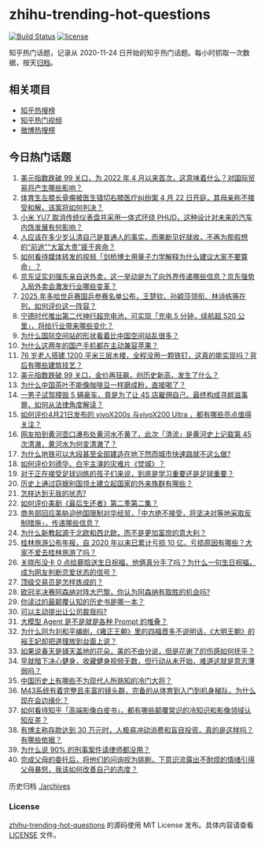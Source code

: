 # zhihu-trending-hot-questions

[![Build Status](https://github.com/justjavac/zhihu-trending-hot-questions/workflows/ci/badge.svg?branch=master)](https://github.com/justjavac/zhihu-trending-hot-questions/actions)
[![license](https://img.shields.io/github/license/justjavac/zhihu-trending-hot-questions)](https://github.com/justjavac/zhihu-trending-hot-questions/blob/master/LICENSE)

知乎热门话题，记录从 2020-11-24
日开始的知乎热门话题。每小时抓取一次数据，按天[归档](./archives)。

## 相关项目

- [知乎热搜榜](https://github.com/justjavac/zhihu-trending-top-search)
- [知乎热门视频](https://github.com/justjavac/zhihu-trending-hot-video)
- [微博热搜榜](https://github.com/justjavac/weibo-trending-hot-search)

## 今日热门话题

<!-- BEGIN -->
<!-- 最后更新时间 Tue Apr 22 2025 02:33:25 GMT+0800 (China Standard Time) -->

1. [美元指数跌破 99 关口，为 2022 年 4 月以来首次，这意味着什么？对国际贸易将产生哪些影响？](https://www.zhihu.com/question/1897605848336954400)
1. [体育生左膝长骨瘤被医生错切右膝医疗纠纷案 4 月 22 日开庭，其母亲称不接受和解，该案将如何判决？](https://www.zhihu.com/question/1897349214100480500)
1. [小米 YU7 取消传统仪表盘并采用一体式环绕 PHUD，这种设计对未来的汽车内饰发展有何影响？](https://www.zhihu.com/question/1896500745999737900)
1. [人应该在多少岁认清自己是普通人的事实，而果断见好就收，不再为那假想的“前途”“大富大贵”疲于奔命？](https://www.zhihu.com/question/1896541632217719300)
1. [如何看待媒体转发的视频「剑桥博士用量子力学解释为什么建议大家不要算命」？](https://www.zhihu.com/question/1896659520786257000)
1. [京东证实刘强东亲自送外卖，这一举动是为了向外界传递哪些信息？京东强势入局外卖会激发行业哪些变革？](https://www.zhihu.com/question/1897746808920307000)
1. [2025 年多哈世乒赛国乒参赛名单公布，王楚钦、孙颖莎领衔、林诗栋等在列，如何评价这一阵容？](https://www.zhihu.com/question/1897768585167856600)
1. [宁德时代推出第二代神行超充电池，可实现「充电 5 分钟，续航超 520 公里」，将给行业带来哪些变化？](https://www.zhihu.com/question/1897674344219529700)
1. [为什么国际空间站的形状看着比中国空间站乱很多？](https://www.zhihu.com/question/1897004174085973200)
1. [为什么这两年的国产手机都在主动兼容苹果？](https://www.zhihu.com/question/1897598598134355000)
1. [76 岁老人搭建 1200 平米三层木楼，全程没用一颗铁钉，这真的能实现吗？背后有哪些建筑技艺？](https://www.zhihu.com/question/1897347242664358700)
1. [美元指数跌破 99 关口，金价再狂飙，创历史新高，发生了什么？](https://www.zhihu.com/question/1897608826661872000)
1. [为什么中国茶叶不能像咖啡豆一样磨成粉，直接喝了？](https://www.zhihu.com/question/1895171499788304400)
1. [一男子试驾撞毁 5 辆豪车，竟是为了让 4S 店雇佣自己，最终构成寻衅滋事罪，如何从法律角度解读？](https://www.zhihu.com/question/1897353432836318000)
1. [如何评价4月21日发布的 vivoX200s 与vivoX200 Ultra ，都有哪些亮点值得关注？](https://www.zhihu.com/question/1897598422015533300)
1. [网友拍到黄河壶口瀑布处黄河水不黄了，此次「清流」是黄河史上记载第 45 次清澈，黄河水为何变清澈了？](https://www.zhihu.com/question/1896883591805367600)
1. [为什么地铁可以大段甚至全部建造在地下然而城市快速路就不这么做?](https://www.zhihu.com/question/466038688)
1. [如何评价刘德华、白宇主演的灾难片《焚城》？](https://www.zhihu.com/question/2373223688)
1. [对于正在接受足球训练的孩子们来说，到底是学习重要还是足球重要？](https://www.zhihu.com/question/1891960374623991600)
1. [历史上通过窃据别国领土建立起国家的外来族群有哪些？](https://www.zhihu.com/question/661532560)
1. [怎样达到无我的状态?](https://www.zhihu.com/question/5132669461)
1. [如何评价美剧《最后生还者》第二季第二集？](https://www.zhihu.com/question/1897638135854260700)
1. [商务部回应美胁迫他国限制对华经贸，「中方绝不接受，将坚决对等地采取反制措施」，传递哪些信息？](https://www.zhihu.com/question/1897575818252759300)
1. [为什么新教起源于北欧和西北欧，而不是更加富庶的意大利？](https://www.zhihu.com/question/621991284)
1. [桂林旅游公布年报，自 2020 年以来已累计亏损 10 亿，亏损原因有哪些？大家不爱去桂林旅游了吗？](https://www.zhihu.com/question/1897359892001551000)
1. [关晓彤没卡 0 点给鹿晗送生日祝福，他俩真分手了吗？为什么一句生日祝福，成为网友判断恋爱状态的信号？](https://www.zhihu.com/question/1897237552915773400)
1. [顶级交易员是怎样炼成的？](https://www.zhihu.com/question/399717101)
1. [欧冠半决赛阿森纳对阵大巴黎，你认为阿森纳有取胜的机会吗?](https://www.zhihu.com/question/1896511193948067000)
1. [你读过的最颠覆认知的历史书是哪一本？](https://www.zhihu.com/question/1895075268273599700)
1. [可以主动提出让公司裁我吗?](https://www.zhihu.com/question/9235011345)
1. [大模型 Agent 是不是就是各种 Prompt 的堆叠？](https://www.zhihu.com/question/1894891236617332000)
1. [为什么同为刘和平编剧，《雍正王朝》里的四福晋多不说明话，《大明王朝》的裕王妃却把道理放到台面上说？](https://www.zhihu.com/question/662129603)
1. [如果说春天是铺天盖地的花朵，美的不由分说，但是花谢了的伤感如何抚平？](https://www.zhihu.com/question/1895887157371049700)
1. [早就暗下决心健身，收藏健身视频无数，但行动从未开始，难道这就是意志薄弱吗？](https://www.zhihu.com/question/1895155658862593800)
1. [中国历史上有哪些不为现代人所熟知的冷门大将？](https://www.zhihu.com/question/27572823)
1. [M43系统有着完整且丰富的镜头群，完备的从体育到入门到机身梯队，为什么现在会边缘化？](https://www.zhihu.com/question/1895837233073848600)
1. [如何看待知乎「高端影像白皮书」，都有哪些颠覆常识的冷知识和影像领域认知反差？](https://www.zhihu.com/question/1897596243636621300)
1. [有博主称存款达到 30 万元时，人极易冲动消费和盲目投资，真的是这样吗？有哪些依据？](https://www.zhihu.com/question/1897028991606550800)
1. [为什么说 90% 的刑事案件请律师都没用？](https://www.zhihu.com/question/5532175929)
1. [完成父母的委托后，将他们的问询视为挑剔，下意识流露出不耐烦的情绪引得父母暴怒，我该如何改善自己的态度？](https://www.zhihu.com/question/1896250594144020000)

<!-- END -->

历史归档 [./archives](./archives)

### License

[zhihu-trending-hot-questions](https://github.com/justjavac/zhihu-trending-hot-questions)
的源码使用 MIT License 发布。具体内容请查看 [LICENSE](./LICENSE) 文件。
